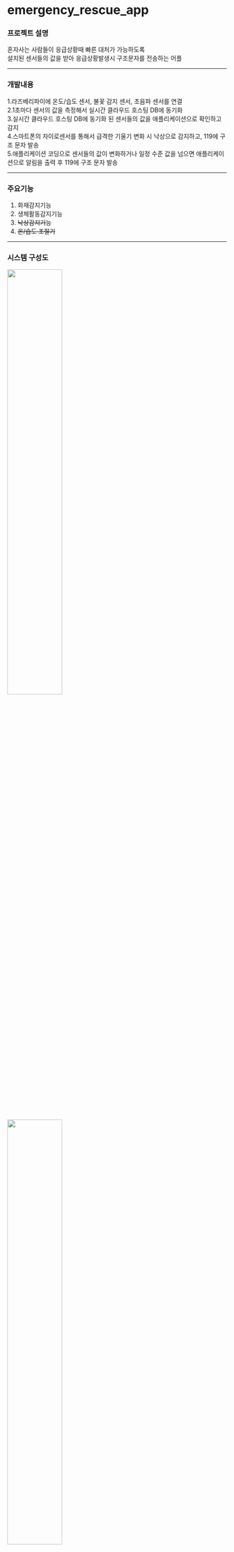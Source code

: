 # emergency_rescue_app

### 프로젝트 설명
혼자사는 사람들이 응급상황때 빠른 대처가 가능하도록  
설치된 센서들의 값을 받아 응급상황발생시 구조문자를 전송하는 어플

***

### 개발내용
1.라즈베리파이에 온도/습도 센서, 불꽃 감지 센서, 초음파 센서를 연결  
2.1초마다 센서의 값을 측정해서 실시간 클라우드 호스팅 DB에 동기화  
3.실시간 클라우드 호스팅 DB에 동기화 된 센서들의 값을 애플리케이션으로 확인하고 감지  
4.스마트폰의 자이로센서를 통해서 급격한 기울기 변화 시 낙상으로 감지하고, 119에 구조 문자 발송  
5.애플리케이션 코딩으로 센서들의 값이 변화하거나 일정 수준 값을 넘으면 애플리케이션으로 알림을 출력 후 119에 구조 문자 발송  

***

### 주요기능
1. 화재감지기능
2. 생체활동감지기능
3. ~~낙상감지기능~~ 
4. ~~온/습도 조절기~~ 

***

### 시스템 구성도
<img src = "https://user-images.githubusercontent.com/84118571/209464180-a4888b0b-176f-4f56-b5a4-f5e4a8718c45.png" width="50%" height="50%">
<img src = "https://user-images.githubusercontent.com/84118571/209464196-8aaad86a-7803-4780-9b70-9e8469c19337.png" width="50%" height="50%">
<img src = "https://user-images.githubusercontent.com/84118571/209464202-3a1ab093-ddf4-4024-9a3e-cea167ccfb10.png" width="50%" height="50%">

***

### DB구성
<img src = "https://user-images.githubusercontent.com/84118571/209464684-f041f0ff-f103-4a83-be5a-ee29d815f8bb.png" width="50%" height="50%">
NoSql Firebase 실시간DB

***

### 모듈 구성

<img src = "https://user-images.githubusercontent.com/84118571/209464590-120a4c99-e4b0-4428-940e-2187fffa5915.png" width="50%" height="50%">
라즈베리파이3b+, 온/습도센서, 화재감지센서, 초음파센서

***

### 어플 내용

<img src = "https://user-images.githubusercontent.com/84118571/209464764-9f011d47-9ae9-4251-a5a3-c0625d96d9df.png" width="50%" height="50%">
센서들의 값을 확인 후 응급상황일 시, 자동으로 문자발송여부알림창 출력후, 30초간 미입력시 자동 구조문자발송  


<img src = "https://user-images.githubusercontent.com/84118571/209465565-f1b4a249-9ec3-42c6-8f07-ce92d8aa0ec3.png" width="50%" height="50%">
구조문자를 보낼 연락처를 DB에 등록 및 수정,삭제  


<img src = "https://user-images.githubusercontent.com/84118571/209464960-ba029a86-1295-4693-8516-a6f145668b39.png" width="50%" height="50%">
카카오주소API로 집위치 검색 및 등록,수정  

***

### 개발환경
환경: 우분투, 윈도우11  
언어 : python, Java  
툴 : 안드로이드스튜디오

### 담당역할 및 성과
어플 제작 및 센서연결
